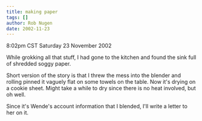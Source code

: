 ```yaml
---
title: making paper
tags: []
author: Rob Nugen
date: 2002-11-23
---
```


<p class=date>8:02pm CST Saturday 23 November 2002</p>

<p>While grokking all that stuff, I had gone to the kitchen and found
the sink full of shredded soggy paper.</p>

<p>Short version of the story is that I threw the mess into the
blender and rolling pinned it vaguely flat on some towels on the
table.  Now it's drying on a cookie sheet.  Might take a while to dry
since there is no heat involved, but oh well.</p>

<p>Since it's Wende's account information that I blended, I'll write a
letter to her on it.</p>

